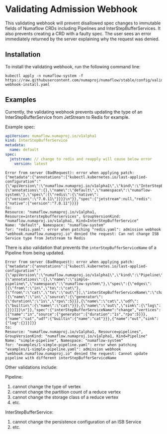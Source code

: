 # Validating Admission Webhook

This validating webhook will prevent disallowed spec changes to immutable fields of Numaflow CRDs including Pipelines and InterStepBufferServices.
It also prevents creating a CRD with a faulty spec.
The user sees an error immediately returned by the server explaining why the request was denied.

## Installation

To install the validating webhook, run the following command line:

```shell
kubectl apply -n numaflow-system -f https://raw.githubusercontent.com/numaproj/numaflow/stable/config/validating-webhook-install.yaml
```

## Examples

Currently, the validating webhook prevents updating the type of an InterStepBufferService from JetStream to Redis for example.

Example spec:
```yaml
apiVersion: numaflow.numaproj.io/v1alpha1
kind: InterStepBufferService
metadata:
  name: default
spec:
  jetstream: // change to redis and reapply will cause below error
    version: latest
```

```shell
Error from server (BadRequest): error when applying patch:
{"metadata":{"annotations":{"kubectl.kubernetes.io/last-applied-configuration":"{\"apiVersion\":\"numaflow.numaproj.io/v1alpha1\",\"kind\":\"InterStepBufferService\",\"metadata\":{\"annotations\":{},\"name\":\"default\",\"namespace\":\"numaflow-system\"},\"spec\":{\"redis\":{\"native\":{\"version\":\"7.0.11\"}}}}\n"}},"spec":{"jetstream":null,"redis":{"native":{"version":"7.0.11"}}}}
to:
Resource: "numaflow.numaproj.io/v1alpha1, Resource=interstepbufferservices", GroupVersionKind: "numaflow.numaproj.io/v1alpha1, Kind=InterStepBufferService"
Name: "default", Namespace: "numaflow-system"
for: "redis.yaml": error when patching "redis.yaml": admission webhook "webhook.numaflow.numaproj.io" denied the request: Can not change ISB Service type from Jetstream to Redis
```

There is also validation that prevents the `interStepBufferServiceName` of a Pipeline from being updated.

```shell
Error from server (BadRequest): error when applying patch:
{"metadata":{"annotations":{"kubectl.kubernetes.io/last-applied-configuration":"{\"apiVersion\":\"numaflow.numaproj.io/v1alpha1\",\"kind\":\"Pipeline\",\"metadata\":{\"annotations\":{},\"name\":\"simple-pipeline\",\"namespace\":\"numaflow-system\"},\"spec\":{\"edges\":[{\"from\":\"in\",\"to\":\"cat\"},{\"from\":\"cat\",\"to\":\"out\"}],\"interStepBufferServiceName\":\"change\",\"vertices\":[{\"name\":\"in\",\"source\":{\"generator\":{\"duration\":\"1s\",\"rpu\":5}}},{\"name\":\"cat\",\"udf\":{\"builtin\":{\"name\":\"cat\"}}},{\"name\":\"out\",\"sink\":{\"log\":{}}}]}}\n"}},"spec":{"interStepBufferServiceName":"change","vertices":[{"name":"in","source":{"generator":{"duration":"1s","rpu":5}}},{"name":"cat","udf":{"builtin":{"name":"cat"}}},{"name":"out","sink":{"log":{}}}]}}
to:
Resource: "numaflow.numaproj.io/v1alpha1, Resource=pipelines", GroupVersionKind: "numaflow.numaproj.io/v1alpha1, Kind=Pipeline"
Name: "simple-pipeline", Namespace: "numaflow-system"
for: "examples/1-simple-pipeline.yaml": error when patching "examples/1-simple-pipeline.yaml": admission webhook "webhook.numaflow.numaproj.io" denied the request: Cannot update pipeline with different interStepBufferServiceName
```

Other validations include:

Pipeline:

1. cannot change the type of vertex 
2. cannot change the partition count of a reduce vertex
3. cannot change the storage class of a reduce vertex
4. etc.

InterStepBufferService:

1. cannot change the persistence configuration of an ISB Service
2. etc.